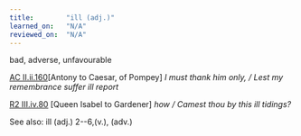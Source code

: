 ```yaml
---
title:        "ill (adj.)"
learned_on:   "N/A"
reviewed_on:  "N/A"
---
```


bad, adverse, unfavourable

[AC II.ii.160](https://www.shakespeareswords.com/Public/Play.aspx?Act=2&Scene=2&WorkId=8#108394)\[Antony to Caesar, of Pompey\] *I must thank him only, / Lest my remembrance suffer ill report*

[R2 III.iv.80](https://www.shakespeareswords.com/Public/Play.aspx?Act=3&Scene=4&WorkId=22#192096) \[Queen Isabel to Gardener\] *how / Camest thou by this ill tidings?*

See also: ill (adj.) 2--6,(v.), (adv.)

